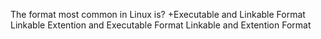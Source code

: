 The format most common in Linux is?
+Executable and Linkable Format
Linkable 
Extention and Executable Format
Linkable and Extention Format
